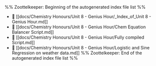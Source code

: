 %% Zoottelkeeper: Beginning of the autogenerated index file list  %%
- 📄 [[docs/Chemistry Honours/Unit 8 - Genius Hour/_Index_of_Unit 8 - Genius Hour.md]]
- 📄 [[docs/Chemistry Honours/Unit 8 - Genius Hour/Chem Equation Balancer Script.md]]
- 📄 [[docs/Chemistry Honours/Unit 8 - Genius Hour/Fully compiled Script.md]]
- 📄 [[docs/Chemistry Honours/Unit 8 - Genius Hour/Logistic and Sine Regression on weather data.md]]
%% Zoottelkeeper: End of the autogenerated index file list  %%
